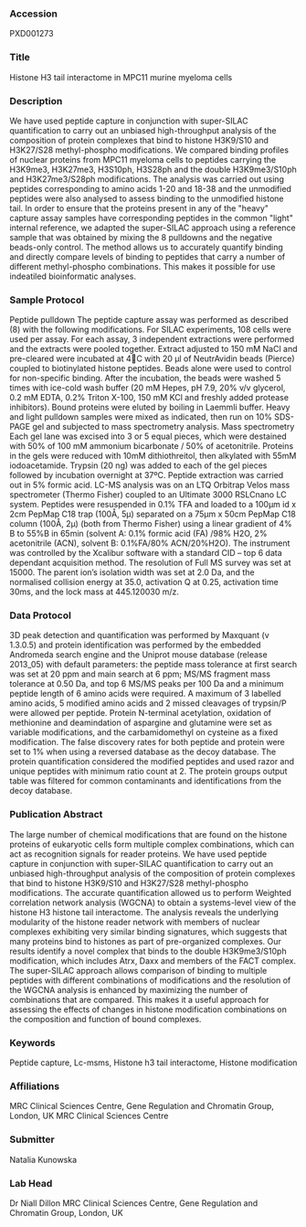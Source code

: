 ### Accession
PXD001273

### Title
Histone H3 tail interactome in MPC11 murine myeloma cells

### Description
We have used peptide capture in conjunction with super-SILAC quantification to carry out an unbiased high-throughput analysis of the composition of protein complexes that bind to histone H3K9/S10 and H3K27/S28 methyl-phospho modifications. We compared binding profiles of nuclear proteins from MPC11 myeloma cells to peptides carrying the H3K9me3, H3K27me3, H3S10ph, H3S28ph and the double H3K9me3/S10ph and H3K27me3/S28ph modifications. The analysis was carried out using peptides corresponding to amino acids 1-20 and 18-38 and the unmodified peptides were also analysed to assess binding to the unmodified histone tail. In order to  ensure that the proteins present in any of the "heavy" capture assay samples have corresponding peptides in the common "light"  internal reference, we adapted the super-SILAC approach using a reference sample that was obtained by mixing the 8 pulldowns and the negative beads-only control. The method allows us to accurately quantify binding and directly compare levels of binding to peptides that carry a number of different methyl-phospho combinations. This makes it possible for use indeatiled bioinformatic analyses.

### Sample Protocol
Peptide pulldown The peptide capture assay was performed as described (8) with the following modifications. For SILAC experiments, 108 cells were used per assay. For each assay, 3 independent extractions were performed and the extracts were pooled together. Extract adjusted to 150 mM NaCl and pre-cleared were incubated at 4C with 20 µl of NeutrAvidin beads (Pierce) coupled to biotinylated histone peptides. Beads alone were used to control for non-specific binding. After the incubation, the beads were washed 5 times with ice-cold wash buffer (20 mM Hepes, pH 7.9, 20% v/v glycerol, 0.2 mM EDTA, 0.2% Triton X-100, 150 mM KCl and freshly added protease inhibitors). Bound proteins were eluted by boiling in Laemmli buffer. Heavy and light pulldown samples were mixed as indicated, then run on 10% SDS-PAGE gel and subjected to mass spectrometry analysis.  Mass spectrometry Each gel lane was excised into 3 or 5 equal pieces, which were destained with 50% of 100 mM ammonium bicarbonate / 50% of acetonitrile. Proteins in the gels were reduced with 10mM dithiothreitol, then alkylated with 55mM iodoacetamide. Trypsin (20 ng) was added to each of the gel pieces followed by incubation overnight at 37ºC. Peptide extraction was carried out in 5% formic acid. LC-MS analysis was on an LTQ Orbitrap Velos mass spectrometer (Thermo Fisher) coupled to an Ultimate 3000 RSLCnano LC system. Peptides were resuspended in 0.1% TFA and loaded to a 100µm id x 2cm PepMap C18 trap (100Å, 5µ) separated on a 75µm x 50cm PepMap C18 column (100Å, 2µ) (both from Thermo Fisher) using a linear gradient of 4% B to 55%B in 65min (solvent A: 0.1% formic acid (FA) /98% H2O, 2% acetonitrile (ACN), solvent B: 0.1%FA/80% ACN/20%H2O). The instrument was controlled by the Xcalibur software with a standard CID – top 6 data dependant acquisition method.  The resolution of Full MS survey was set at 15000. The parent ion’s isolation width was set at 2.0 Da, and the normalised collision energy at 35.0, activation Q at 0.25, activation time 30ms, and the lock mass at 445.120030 m/z.

### Data Protocol
3D peak detection and quantification was performed by Maxquant (v 1.3.0.5) and protein identification was performed by the embedded Andromeda search engine and the Uniprot mouse database (release 2013_05) with default parameters: the peptide mass tolerance at first search was set at 20 ppm and main search at 6 ppm; MS/MS fragment mass tolerance at 0.50 Da, and top 6 MS/MS peaks per 100 Da and a minimum peptide length of 6 amino acids were required. A maximum of 3 labelled amino acids, 5 modified amino acids and 2 missed cleavages of trypsin/P were allowed per peptide. Protein N-terminal acetylation, oxidation of methionine and deamindation of aspargine and glutamine were set as variable modifications, and the carbamidomethyl on cysteine as a fixed modification. The false discovery rates for both peptide and protein were set to 1% when using a reversed database as the decoy database. The protein quantification considered the modified peptides and used razor and unique peptides with minimum ratio count at 2. The protein groups output table was filtered for common contaminants and identifications from the decoy database.

### Publication Abstract
The large number of chemical modifications that are found on the histone proteins of eukaryotic cells form multiple complex combinations, which can act as recognition signals for reader proteins. We have used peptide capture in conjunction with super-SILAC quantification to carry out an unbiased high-throughput analysis of the composition of protein complexes that bind to histone H3K9/S10 and H3K27/S28 methyl-phospho modifications. The accurate quantification allowed us to perform Weighted correlation network analysis (WGCNA) to obtain a systems-level view of the histone H3 histone tail interactome. The analysis reveals the underlying modularity of the histone reader network with members of nuclear complexes exhibiting very similar binding signatures, which suggests that many proteins bind to histones as part of pre-organized complexes. Our results identify a novel complex that binds to the double H3K9me3/S10ph modification, which includes Atrx, Daxx and members of the FACT complex. The super-SILAC approach allows comparison of binding to multiple peptides with different combinations of modifications and the resolution of the WGCNA analysis is enhanced by maximizing the number of combinations that are compared. This makes it a useful approach for assessing the effects of changes in histone modification combinations on the composition and function of bound complexes.

### Keywords
Peptide capture, Lc-msms, Histone h3 tail interactome, Histone modification

### Affiliations
MRC Clinical Sciences Centre, Gene Regulation and Chromatin Group, London, UK
MRC Clinical Sciences Centre

### Submitter
Natalia Kunowska

### Lab Head
Dr Niall Dillon
MRC Clinical Sciences Centre, Gene Regulation and Chromatin Group, London, UK


